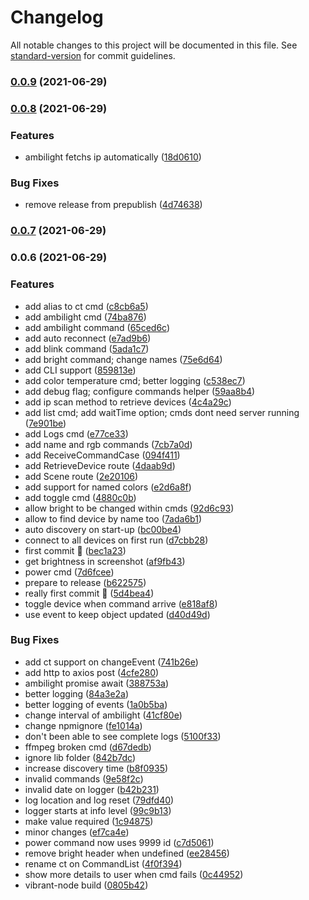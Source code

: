 # Changelog

All notable changes to this project will be documented in this file. See [standard-version](https://github.com/conventional-changelog/standard-version) for commit guidelines.

### [0.0.9](https://github.com/WandersonAlves/yeelight-manager/compare/v0.0.8...v0.0.9) (2021-06-29)

### [0.0.8](https://github.com/WandersonAlves/yeelight-manager/compare/v0.0.7...v0.0.8) (2021-06-29)


### Features

* ambilight fetchs ip automatically ([18d0610](https://github.com/WandersonAlves/yeelight-manager/commit/18d06103bd0428e52c9ba784de58c14ef086f6a9))


### Bug Fixes

* remove release from prepublish ([4d74638](https://github.com/WandersonAlves/yeelight-manager/commit/4d74638eb774dacb553bab9f92ef828bc8eb1c7f))

### [0.0.7](https://github.com/WandersonAlves/yeelight-manager/compare/v0.0.6...v0.0.7) (2021-06-29)

### 0.0.6 (2021-06-29)


### Features

* add alias to ct cmd ([c8cb6a5](https://github.com/WandersonAlves/yeelight-manager/commit/c8cb6a524978625b602f45369bcc369867a41d80))
* add ambilight cmd ([74ba876](https://github.com/WandersonAlves/yeelight-manager/commit/74ba876edeb69cffde5c6130b95bae721453f0cd))
* add ambilight command ([65ced6c](https://github.com/WandersonAlves/yeelight-manager/commit/65ced6c09917ca2a4d3eca1884457f312307b087))
* add auto reconnect ([e7ad9b6](https://github.com/WandersonAlves/yeelight-manager/commit/e7ad9b61c16e463457d22ac821b4b1b342e2512a))
* add blink command ([5ada1c7](https://github.com/WandersonAlves/yeelight-manager/commit/5ada1c748f2b6f05f7d15b9a16a2f6848f12a924))
* add bright command; change names ([75e6d64](https://github.com/WandersonAlves/yeelight-manager/commit/75e6d64c4a73d0363d96afb8f07c69fba82241a9))
* add CLI support ([859813e](https://github.com/WandersonAlves/yeelight-manager/commit/859813ee411eadfda5b4dba31bae33e15eef3a3d))
* add color temperature cmd; better logging ([c538ec7](https://github.com/WandersonAlves/yeelight-manager/commit/c538ec7e51a55e22dfbe9e652aa89ecc1bada01c))
* add debug flag; configure commands helper ([59aa8b4](https://github.com/WandersonAlves/yeelight-manager/commit/59aa8b414c11947bbbbf8c81643c306768072436))
* add ip scan method to retrieve devices ([4c4a29c](https://github.com/WandersonAlves/yeelight-manager/commit/4c4a29c15e3fc13421bfd3a49c6442af465c6a12))
* add list cmd; add waitTime option; cmds dont need server running ([7e901be](https://github.com/WandersonAlves/yeelight-manager/commit/7e901bee04b504a461c18f01dd86caa7459dc30f))
* add Logs cmd ([e77ce33](https://github.com/WandersonAlves/yeelight-manager/commit/e77ce338fb6b5053fdba91746494b535939cc87b))
* add name and rgb commands ([7cb7a0d](https://github.com/WandersonAlves/yeelight-manager/commit/7cb7a0d1c0eca7b58493f92d8c3d156b4fe78db1))
* add ReceiveCommandCase ([094f411](https://github.com/WandersonAlves/yeelight-manager/commit/094f411b5681dadce8d6ed32da2a523f871a3d7f))
* add RetrieveDevice route ([4daab9d](https://github.com/WandersonAlves/yeelight-manager/commit/4daab9dc770a3bfc1fccdad087b216ef38095d4a))
* add Scene route ([2e20106](https://github.com/WandersonAlves/yeelight-manager/commit/2e20106d3ab6da111d1e83b88fb1084ac3a67bb2))
* add support for named colors ([e2d6a8f](https://github.com/WandersonAlves/yeelight-manager/commit/e2d6a8f6e67d154021263af0f4631a1dd0dbe1d1))
* add toggle cmd ([4880c0b](https://github.com/WandersonAlves/yeelight-manager/commit/4880c0b9297e7c08d958c41866533ac735ce4b16))
* allow bright to be changed within cmds ([92d6c93](https://github.com/WandersonAlves/yeelight-manager/commit/92d6c93441e6213c7a867fad4756d3c480bd9241))
* allow to find device by name too ([7ada6b1](https://github.com/WandersonAlves/yeelight-manager/commit/7ada6b1096b22a00d6fdc0e45b7bc4c8b882c5a8))
* auto discovery on start-up ([bc00be4](https://github.com/WandersonAlves/yeelight-manager/commit/bc00be4d4deb999724b2ca78351da1ef163ac5b2))
* connect to all devices on first run ([d7cbb28](https://github.com/WandersonAlves/yeelight-manager/commit/d7cbb2882c606e4ca9b2bae4cd077349f749f196))
* first commit :rocket: ([bec1a23](https://github.com/WandersonAlves/yeelight-manager/commit/bec1a23b06d607de9eaccc1d6971ab615507a6c5))
* get brightness in screenshot ([af9fb43](https://github.com/WandersonAlves/yeelight-manager/commit/af9fb43acf3b51198cff5cd7885b52676b006fbf))
* power cmd ([7d6fcee](https://github.com/WandersonAlves/yeelight-manager/commit/7d6fcee04537f9c28101432de3cff9fbdc890fa0))
* prepare to release ([b622575](https://github.com/WandersonAlves/yeelight-manager/commit/b622575f6593c7e5c90b8570e0f017d75964fe36))
* really first commit :rocket: ([5d4bea4](https://github.com/WandersonAlves/yeelight-manager/commit/5d4bea4addbd477e19e99684658a458279e0b9e9))
* toggle device when command arrive ([e818af8](https://github.com/WandersonAlves/yeelight-manager/commit/e818af8ba7cfba8568f94c1c0842c38d6789f13a))
* use event to keep object updated ([d40d49d](https://github.com/WandersonAlves/yeelight-manager/commit/d40d49df00a7929c0f4bb1f479ec6bc9c254bcd8))


### Bug Fixes

* add ct support on changeEvent ([741b26e](https://github.com/WandersonAlves/yeelight-manager/commit/741b26e9fe2f7b00986d89357713b9eb58255761))
* add http to axios post ([4cfe280](https://github.com/WandersonAlves/yeelight-manager/commit/4cfe28028dcefbdef5824067d2a0508c7d7000d5))
* ambilight promise await ([388753a](https://github.com/WandersonAlves/yeelight-manager/commit/388753acc64d8151f61d612cd7e2b440a7686e8b))
* better logging ([84a3e2a](https://github.com/WandersonAlves/yeelight-manager/commit/84a3e2ad2447867d9c27ebc5a0f5a4f9f01e7ed4))
* better logging of events ([1a0b5ba](https://github.com/WandersonAlves/yeelight-manager/commit/1a0b5baeef3b60b25b64d9e5bd887456f0953b94))
* change interval of ambilight ([41cf80e](https://github.com/WandersonAlves/yeelight-manager/commit/41cf80e9ff7c079300f0da599fe0d1e099f7360f))
* change npmignore ([fe1014a](https://github.com/WandersonAlves/yeelight-manager/commit/fe1014a05c7a70e3fb8215956cb09e979321ea7a))
* don't been able to see complete logs ([5100f33](https://github.com/WandersonAlves/yeelight-manager/commit/5100f3313aba21a2e01737d3a8c95c908a480764))
* ffmpeg broken cmd ([d67dedb](https://github.com/WandersonAlves/yeelight-manager/commit/d67dedb625899691fee2b370772dbaf2082cfd3f))
* ignore lib folder ([842b7dc](https://github.com/WandersonAlves/yeelight-manager/commit/842b7dc9a854ea092c868005d6388c8cdd8f389a))
* increase discovery time ([b8f0935](https://github.com/WandersonAlves/yeelight-manager/commit/b8f0935e7c8c522dac5cfdc111a191b57f7bb2d3))
* invalid commands ([9e58f2c](https://github.com/WandersonAlves/yeelight-manager/commit/9e58f2c2f8f11e6a10863447a771971b4984c8e1))
* invalid date on logger ([b42b231](https://github.com/WandersonAlves/yeelight-manager/commit/b42b231a2c503709599626b4c51b39060df11a73))
* log location and log reset ([79dfd40](https://github.com/WandersonAlves/yeelight-manager/commit/79dfd40b0b0c22aee871a31236d8731ad2a2b930))
* logger starts at info level ([99c9b13](https://github.com/WandersonAlves/yeelight-manager/commit/99c9b1330894ddd343963e1b6b58a24c9449c8ea))
* make value required ([1c94875](https://github.com/WandersonAlves/yeelight-manager/commit/1c948758869bd34888132db00c320fa34ad00d45))
* minor changes ([ef7ca4e](https://github.com/WandersonAlves/yeelight-manager/commit/ef7ca4eb043918939719770de8631204e944d6b1))
* power command now uses 9999 id ([c7d5061](https://github.com/WandersonAlves/yeelight-manager/commit/c7d50618fd42182e136698ff65424bbce30eab94))
* remove bright header when undefined ([ee28456](https://github.com/WandersonAlves/yeelight-manager/commit/ee28456e093a3c1d4a8c1251842469ca6681ce9c))
* rename ct on CommandList ([4f0f394](https://github.com/WandersonAlves/yeelight-manager/commit/4f0f394000552fb08dc0af02a2632b09f706c720))
* show more details to user when cmd fails ([0c44952](https://github.com/WandersonAlves/yeelight-manager/commit/0c44952f25fbc49183beb1fe7a7eeb236f329464))
* vibrant-node build ([0805b42](https://github.com/WandersonAlves/yeelight-manager/commit/0805b4216cdb536855ac309a23c90ab62b437df9))
